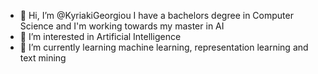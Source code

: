 - 👋 Hi, I’m @KyriakiGeorgiou I have a bachelors degree in Computer Science and I'm working towards my master in AI
- 👀 I’m interested in Artificial Intelligence 
- 🌱 I’m currently learning machine learning, representation learning and text mining


<!---
KyriakiGeorgiou/KyriakiGeorgiou is a ✨ special ✨ repository because its `README.md` (this file) appears on your GitHub profile.
You can click the Preview link to take a look at your changes.
--->
